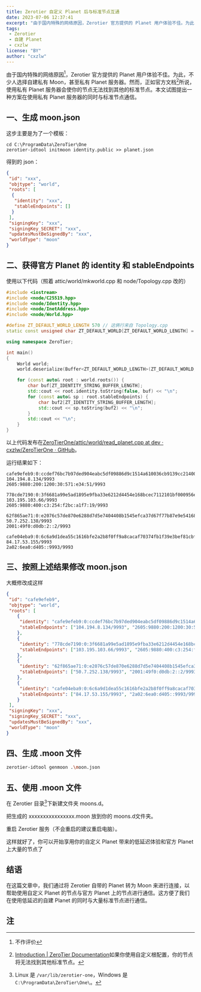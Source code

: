 ```yaml
---
title: Zerotier 自定义 Planet 后与标准节点互通
date: 2023-07-06 12:37:41
excerpt: "由于国内特殊的网络原因，Zerotier 官方提供的 Planet 用户体验不佳。为此，不少人选择自建私有 Moon，甚至私有 Planet 服务器。然而，正如官方文档所说，使用私有 Planet 服务器会使你的节点无法找到其他的标准节点。本文试图提出一种方案在使用私有 Planet 服务器的同时与标准节点通信。"
tags: 
 - Zerotier
 - 自建 Planet
 - cxzlw
license: "BY"
author: "cxzlw"
---
```


由于国内特殊的网络原因[^1]，Zerotier 官方提供的 Planet 用户体验不佳。为此，不少人选择自建私有 Moon，甚至私有 Planet 服务器。然而，正如官方文档[^2]所说，使用私有 Planet 服务器会使你的节点无法找到其他的标准节点。本文试图提出一种方案在使用私有 Planet 服务器的同时与标准节点通信。

## 一、生成 moon.json

这步主要是为了一个模板：

```batch
cd C:\ProgramData\ZeroTier\One
zerotier-idtool initmoon identity.public >> planet.json
```

得到的 json：

```json
{
 "id": "xxx",
 "objtype": "world",
 "roots": [
  {
   "identity": "xxx",
   "stableEndpoints": []
  }
 ],
 "signingKey": "xxx",
 "signingKey_SECRET": "xxx",
 "updatesMustBeSignedBy": "xxx",
 "worldType": "moon"
}
```

## 二、获得官方 Planet 的 identity 和 stableEndpoints

使用以下代码（照着 attic/world/mkworld.cpp 和 node/Topology.cpp 改的）

```cpp
#include <iostream>
#include <node/C25519.hpp>
#include <node/Identity.hpp>
#include <node/InetAddress.hpp>
#include <node/World.hpp>

#define ZT_DEFAULT_WORLD_LENGTH 570 // 这俩行来自 Topology.cpp
static const unsigned char ZT_DEFAULT_WORLD[ZT_DEFAULT_WORLD_LENGTH] = {0x01,0x00,0x00,0x00,0x00,0x08,0xea,0xc9,0x0a,0x00,0x00,0x01,0x7e,0xe9,0x57,0x60,0xcd,0xb8,0xb3,0x88,0xa4,0x69,0x22,0x14,0x91,0xaa,0x9a,0xcd,0x66,0xcc,0x76,0x4c,0xde,0xfd,0x56,0x03,0x9f,0x10,0x67,0xae,0x15,0xe6,0x9c,0x6f,0xb4,0x2d,0x7b,0x55,0x33,0x0e,0x3f,0xda,0xac,0x52,0x9c,0x07,0x92,0xfd,0x73,0x40,0xa6,0xaa,0x21,0xab,0xa8,0xa4,0x89,0xfd,0xae,0xa4,0x4a,0x39,0xbf,0x2d,0x00,0x65,0x9a,0xc9,0xc8,0x18,0xeb,0x36,0x00,0x92,0x76,0x37,0xef,0x4d,0x14,0x04,0xa4,0x4d,0x54,0x46,0x84,0x85,0x13,0x79,0x75,0x1f,0xaa,0x79,0xb4,0xc4,0xea,0x85,0x04,0x01,0x75,0xea,0x06,0x58,0x60,0x48,0x24,0x02,0xe1,0xeb,0x34,0x20,0x52,0x00,0x0e,0x62,0x90,0x06,0x1a,0x9b,0xe0,0xcd,0x29,0x3c,0x8b,0x55,0xf1,0xc3,0xd2,0x52,0x48,0x08,0xaf,0xc5,0x49,0x22,0x08,0x0e,0x35,0x39,0xa7,0x5a,0xdd,0xc3,0xce,0xf0,0xf6,0xad,0x26,0x0d,0x58,0x82,0x93,0xbb,0x77,0x86,0xe7,0x1e,0xfa,0x4b,0x90,0x57,0xda,0xd9,0x86,0x7a,0xfe,0x12,0xdd,0x04,0xca,0xfe,0x9e,0xfe,0xb9,0x00,0xcc,0xde,0xf7,0x6b,0xc7,0xb9,0x7d,0xed,0x90,0x4e,0xab,0xc5,0xdf,0x09,0x88,0x6d,0x9c,0x15,0x14,0xa6,0x10,0x03,0x6c,0xb9,0x13,0x9c,0xc2,0x14,0x00,0x1a,0x29,0x58,0x97,0x8e,0xfc,0xec,0x15,0x71,0x2d,0xd3,0x94,0x8c,0x6e,0x6b,0x3a,0x8e,0x89,0x3d,0xf0,0x1f,0xf4,0x93,0xd1,0xf8,0xd9,0x80,0x6a,0x86,0x0c,0x54,0x20,0x57,0x1b,0xf0,0x00,0x02,0x04,0x68,0xc2,0x08,0x86,0x27,0x09,0x06,0x26,0x05,0x98,0x80,0x02,0x00,0x12,0x00,0x00,0x30,0x05,0x71,0x0e,0x34,0x00,0x51,0x27,0x09,0x77,0x8c,0xde,0x71,0x90,0x00,0x3f,0x66,0x81,0xa9,0x9e,0x5a,0xd1,0x89,0x5e,0x9f,0xba,0x33,0xe6,0x21,0x2d,0x44,0x54,0xe1,0x68,0xbc,0xec,0x71,0x12,0x10,0x1b,0xf0,0x00,0x95,0x6e,0xd8,0xe9,0x2e,0x42,0x89,0x2c,0xb6,0xf2,0xec,0x41,0x08,0x81,0xa8,0x4a,0xb1,0x9d,0xa5,0x0e,0x12,0x87,0xba,0x3d,0x92,0x6c,0x3a,0x1f,0x75,0x5c,0xcc,0xf2,0x99,0xa1,0x20,0x70,0x55,0x00,0x02,0x04,0x67,0xc3,0x67,0x42,0x27,0x09,0x06,0x26,0x05,0x98,0x80,0x04,0x00,0x00,0xc3,0x02,0x54,0xf2,0xbc,0xa1,0xf7,0x00,0x19,0x27,0x09,0x62,0xf8,0x65,0xae,0x71,0x00,0xe2,0x07,0x6c,0x57,0xde,0x87,0x0e,0x62,0x88,0xd7,0xd5,0xe7,0x40,0x44,0x08,0xb1,0x54,0x5e,0xfc,0xa3,0x7d,0x67,0xf7,0x7b,0x87,0xe9,0xe5,0x41,0x68,0xc2,0x5d,0x3e,0xf1,0xa9,0xab,0xf2,0x90,0x5e,0xa5,0xe7,0x85,0xc0,0x1d,0xff,0x23,0x88,0x7a,0xd4,0x23,0x2d,0x95,0xc7,0xa8,0xfd,0x2c,0x27,0x11,0x1a,0x72,0xbd,0x15,0x93,0x22,0xdc,0x00,0x02,0x04,0x32,0x07,0xfc,0x8a,0x27,0x09,0x06,0x20,0x01,0x49,0xf0,0xd0,0xdb,0x00,0x02,0x00,0x00,0x00,0x00,0x00,0x00,0x00,0x02,0x27,0x09,0xca,0xfe,0x04,0xeb,0xa9,0x00,0x6c,0x6a,0x9d,0x1d,0xea,0x55,0xc1,0x61,0x6b,0xfe,0x2a,0x2b,0x8f,0x0f,0xf9,0xa8,0xca,0xca,0xf7,0x03,0x74,0xfb,0x1f,0x39,0xe3,0xbe,0xf8,0x1c,0xbf,0xeb,0xef,0x17,0xb7,0x22,0x82,0x68,0xa0,0xa2,0xa2,0x9d,0x34,0x88,0xc7,0x52,0x56,0x5c,0x6c,0x96,0x5c,0xbd,0x65,0x06,0xec,0x24,0x39,0x7c,0xc8,0xa5,0xd9,0xd1,0x52,0x85,0xa8,0x7f,0x00,0x02,0x04,0x54,0x11,0x35,0x9b,0x27,0x09,0x06,0x2a,0x02,0x6e,0xa0,0xd4,0x05,0x00,0x00,0x00,0x00,0x00,0x00,0x00,0x00,0x99,0x93,0x27,0x09};

using namespace ZeroTier;

int main()
{
	World world;
	world.deserialize(Buffer<ZT_DEFAULT_WORLD_LENGTH>(ZT_DEFAULT_WORLD, ZT_DEFAULT_WORLD_LENGTH), 0);

	for (const auto& root : world.roots()) {
		char buf[ZT_IDENTITY_STRING_BUFFER_LENGTH];
		std::cout << root.identity.toString(false, buf) << "\n";
		for (const auto& sp : root.stableEndpoints) {
			char buf2[ZT_IDENTITY_STRING_BUFFER_LENGTH];
			std::cout << sp.toString(buf2) << "\n";
		}
		std::cout << "\n";
	}
}
```

以上代码发布在[ZeroTierOne/attic/world/read_planet.cpp at dev · cxzlw/ZeroTierOne · GitHub](https://github.com/cxzlw/ZeroTierOne/blob/dev/attic/world/read_planet.cpp)。

运行结果如下：

```
cafe9efeb9:0:ccdef76bc7b97ded904eabc5df09886d9c1514a610036cb9139cc214001a2958978efcec15712dd3948c6e6b3a8e893df01ff493d1f8d9806a860c5420571bf0
104.194.8.134/9993
2605:9880:200:1200:30:571:e34:51/9993

778cde7190:0:3f6681a99e5ad1895e9fba33e6212d4454e168bcec7112101bf000956ed8e92e42892cb6f2ec410881a84ab19da50e1287ba3d926c3a1f755cccf299a1207055
103.195.103.66/9993
2605:9880:400:c3:254:f2bc:a1f7:19/9993

62f865ae71:0:e2076c57de870e6288d7d5e7404408b1545efca37d67f77b87e9e54168c25d3ef1a9abf2905ea5e785c01dff23887ad4232d95c7a8fd2c27111a72bd159322dc
50.7.252.138/9993
2001:49f0:d0db:2::2/9993

cafe04eba9:0:6c6a9d1dea55c1616bfe2a2b8f0ff9a8cacaf70374fb1f39e3bef81cbfebef17b7228268a0a2a29d3488c752565c6c965cbd6506ec24397cc8a5d9d15285a87f
84.17.53.155/9993
2a02:6ea0:d405::9993/9993
```

## 三、按照上述结果修改 moon.json

大概修改成这样

```json
{
 "id": "cafe9efeb9",
 "objtype": "world",
 "roots": [
    {
     "identity": "cafe9efeb9:0:ccdef76bc7b97ded904eabc5df09886d9c1514a610036cb9139cc214001a2958978efcec15712dd3948c6e6b3a8e893df01ff493d1f8d9806a860c5420571bf0",
     "stableEndpoints": ["104.194.8.134/9993", "2605:9880:200:1200:30:571:e34:51/9993"]
    }, 
    {
     "identity": "778cde7190:0:3f6681a99e5ad1895e9fba33e6212d4454e168bcec7112101bf000956ed8e92e42892cb6f2ec410881a84ab19da50e1287ba3d926c3a1f755cccf299a1207055",
     "stableEndpoints": ["103.195.103.66/9993", "2605:9880:400:c3:254:f2bc:a1f7:19/9993"]
    }, 
    {
     "identity": "62f865ae71:0:e2076c57de870e6288d7d5e7404408b1545efca37d67f77b87e9e54168c25d3ef1a9abf2905ea5e785c01dff23887ad4232d95c7a8fd2c27111a72bd159322dc",
     "stableEndpoints": ["50.7.252.138/9993", "2001:49f0:d0db:2::2/9993"]
    }, 
    {
     "identity": "cafe04eba9:0:6c6a9d1dea55c1616bfe2a2b8f0ff9a8cacaf70374fb1f39e3bef81cbfebef17b7228268a0a2a29d3488c752565c6c965cbd6506ec24397cc8a5d9d15285a87f",
     "stableEndpoints": ["84.17.53.155/9993", "2a02:6ea0:d405::9993/9993"]
    }
 ],
 "signingKey": "xxx",
 "signingKey_SECRET": "xxx",
 "updatesMustBeSignedBy": "xxx",
 "worldType": "moon"
}
```

## 四、生成 .moon 文件

```bash
zerotier-idtool genmoon .\moon.json
```

## 五、使用 .moon 文件

在 Zerotier 目录[^3]下新建文件夹 moons.d。

把生成的 xxxxxxxxxxxxxxxx.moon 放到你的 moons.d文件夹。

重启 Zerotier 服务（不会重启的建议重启电脑）。

这样就好了，你可以开始享用你的自定义 Planet 带来的低延迟体验和官方 Planet 上大量的节点了

## 结语

在这篇文章中，我们通过将 Zerotier 自带的 Planet 转为 Moon 来进行连接，以帮助使用自定义 Planet 的节点与官方 Planet 上的节点进行通信。这方便了我们在使用低延迟的自建 Planet 的同时与大量标准节点进行通信。

## 注

[^1]: 不作评价

[^2]: [Introduction | ZeroTier Documentation](https://docs.zerotier.com/self-hosting/introduction#:~:text=If%20you%20are%20using%20a%20custom%20root%20setup%2C%20your%20nodes%20won%27t%20be%20able%20to%20find%20standard%20nodes.)如果你使用自定义根配置，你的节点将无法找到其他标准节点。

[^3]: Linux 是 `/var/lib/zerotier-one`，Windows 是 `C:\ProgramData\ZeroTier\One\`。
